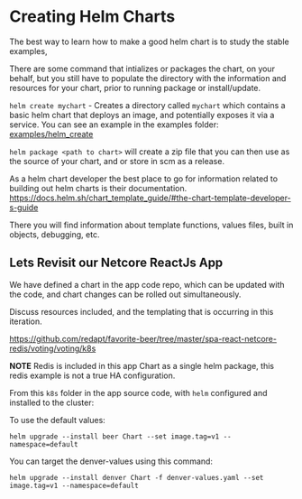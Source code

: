 # Creating Helm Charts

The best way to learn how to make a good helm chart is to study the stable examples, 

There are some command that intializes or packages the chart, on your behalf, but you still have to populate the directory with the information and resources for your chart, prior to running package or install/update.

`helm create mychart` - Creates a directory called `mychart` which contains a basic helm chart that deploys an image, and potentially exposes it via a service. You can see an example in the examples folder: [examples/helm_create](examples/helm_create)

`helm package <path to chart>` will create a zip file that you can then use as the source of your chart, and or store in scm as a release.

As a helm chart developer the best place to go for information related to building out helm charts is their documentation.
https://docs.helm.sh/chart_template_guide/#the-chart-template-developer-s-guide

There you will find information about template functions, values files, built in objects, debugging, etc.


## Lets Revisit our Netcore ReactJs App

We have defined a chart in the app code repo, which can be updated with the code, and chart changes can be rolled out simultaneously. 

Discuss resources included, and the templating that is occurring in this iteration.

https://github.com/redapt/favorite-beer/tree/master/spa-react-netcore-redis/voting/voting/k8s

**NOTE** Redis is included in this app Chart as a single helm package, this redis example is not a true HA configuration.

From this `k8s` folder in the app source code, with `helm` configured and installed to the cluster:

To use the default values:
```
helm upgrade --install beer Chart --set image.tag=v1 --namespace=default
```

You can target the denver-values using this command:
```
helm upgrade --install denver Chart -f denver-values.yaml --set image.tag=v1 --namespace=default
```

